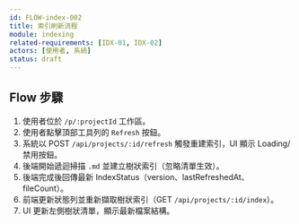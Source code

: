 ```yaml
---
id: FLOW-index-002
title: 索引刷新流程
module: indexing
related-requirements: [IDX-01, IDX-02]
actors: [使用者, 系統]
status: draft
---
```


## Flow 步驟
1. 使用者位於 `/p/:projectId` 工作區。
2. 使用者點擊頂部工具列的 `Refresh` 按鈕。
3. 系統以 POST `/api/projects/:id/refresh` 觸發重建索引，UI 顯示 Loading/禁用按鈕。
4. 後端開始遞迴掃描 `.md` 並建立樹狀索引（忽略清單生效）。
5. 後端完成後回傳最新 IndexStatus（version、lastRefreshedAt、fileCount）。
6. 前端更新狀態列並重新擷取樹狀索引（GET `/api/projects/:id/index`）。
7. UI 更新左側樹狀清單，顯示最新檔案結構。
